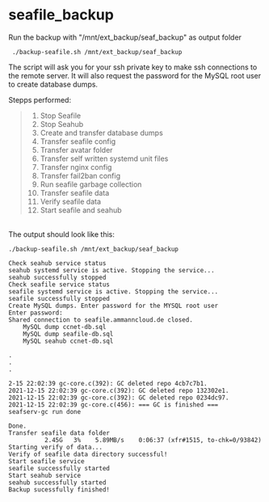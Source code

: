 # seafile_backup

Run the backup with "/mnt/ext_backup/seaf_backup" as output folder
```
 ./backup-seafile.sh /mnt/ext_backup/seaf_backup        
```

The script will ask you for your ssh private key to make ssh connections to the remote server. It will also request the password for the MySQL root user to create database dumps. 

Stepps performed:
>  1) Stop Seafile
>  2) Stop Seahub
>  3) Create and transfer database dumps
>  4) Transfer seafile config
>  5) Transfer avatar folder
>  6) Transfer self written systemd unit files
>  7) Transfer nginx config
>  8) Transfer fail2ban config
>  9) Run seafile garbage collection 
> 10) Transfer seafile data
> 11) Verify seafile data
> 12) Start seafile and seahub

\
The output should look like this:

```
./backup-seafile.sh /mnt/ext_backup/seaf_backup

Check seahub service status
seahub systemd service is active. Stopping the service...
seahub successfully stopped
Check seafile service status
seafile systemd service is active. Stopping the service...
seafile successfully stopped
Create MySQL dumps. Enter password for the MYSQL root user
Enter password: 
Shared connection to seafile.ammanncloud.de closed.
    MySQL dump ccnet-db.sql
    MySQL dump seafile-db.sql
    MySQL seahub ccnet-db.sql

.
.
.

2-15 22:02:39 gc-core.c(392): GC deleted repo 4cb7c7b1.
2021-12-15 22:02:39 gc-core.c(392): GC deleted repo 132302e1.
2021-12-15 22:02:39 gc-core.c(392): GC deleted repo 0234dc97.
2021-12-15 22:02:39 gc-core.c(456): === GC is finished ===
seafserv-gc run done

Done.
Transfer seafile data folder
          2.45G   3%    5.89MB/s    0:06:37 (xfr#1515, to-chk=0/93842)   
Starting verify of data...
Verify of seafile data directory successful!
Start seafile service
seafile successfully started
Start seahub service
seahub successfully started
Backup sucessfully finished!
```